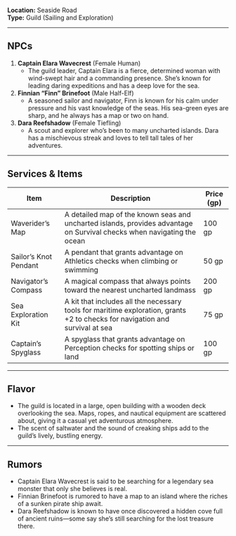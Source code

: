 **Location:** Seaside Road  
**Type:** Guild (Sailing and Exploration)

---

## NPCs

1. **Captain Elara Wavecrest** (Female Human)
    - The guild leader, Captain Elara is a fierce, determined woman with wind-swept hair and a commanding presence. She’s known for leading daring expeditions and has a deep love for the sea.
2. **Finnian “Finn” Brinefoot** (Male Half-Elf)
    - A seasoned sailor and navigator, Finn is known for his calm under pressure and his vast knowledge of the seas. His sea-green eyes are sharp, and he always has a map or two on hand.
3. **Dara Reefshadow** (Female Tiefling)
    - A scout and explorer who’s been to many uncharted islands. Dara has a mischievous streak and loves to tell tall tales of her adventures.

---

## Services & Items

|Item|Description|Price (gp)|
|---|---|---|
|Waverider’s Map|A detailed map of the known seas and uncharted islands, provides advantage on Survival checks when navigating the ocean|100 gp|
|Sailor’s Knot Pendant|A pendant that grants advantage on Athletics checks when climbing or swimming|50 gp|
|Navigator’s Compass|A magical compass that always points toward the nearest uncharted landmass|200 gp|
|Sea Exploration Kit|A kit that includes all the necessary tools for maritime exploration, grants +2 to checks for navigation and survival at sea|75 gp|
|Captain’s Spyglass|A spyglass that grants advantage on Perception checks for spotting ships or land|100 gp|

---

## Flavor

- The guild is located in a large, open building with a wooden deck overlooking the sea. Maps, ropes, and nautical equipment are scattered about, giving it a casual yet adventurous atmosphere.
- The scent of saltwater and the sound of creaking ships add to the guild’s lively, bustling energy.

---

## Rumors

- Captain Elara Wavecrest is said to be searching for a legendary sea monster that only she believes is real.
- Finnian Brinefoot is rumored to have a map to an island where the riches of a sunken pirate ship await.
- Dara Reefshadow is known to have once discovered a hidden cove full of ancient ruins—some say she’s still searching for the lost treasure there.
